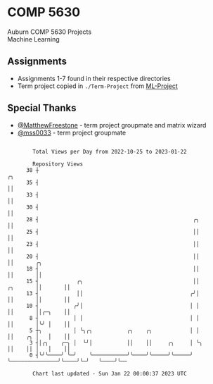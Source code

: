 # COMP 5630
Auburn COMP 5630 Projects  
Machine Learning

## Assignments
- Assignments 1-7 found in their respective directories
- Term project copied in `./Term-Project` from [ML-Project](https://github.com/wumphlett/ML-Project)

## Special Thanks
- [@MatthewFreestone](https://github.com/MatthewFreestone) - term project groupmate and matrix wizard
- [@mss0033](https://github.com/mss0033) - term project groupmate

```

        Total Views per Day from 2022-10-25 to 2023-01-22

        Repository Views
      38 ┼                                                                            ╭╮
      35 ┤                                                                            ││
      33 ┤                                                                            ││
      30 ┤                                                                            ││
      28 ┤                                                 ╭╮                         ││
      25 ┤                                                 ││                         ││
      23 ┤                                                 ││                         ││
      20 ┤                                                 ││                         ││       ╭╮
      18 ┤                                                 ││                         ││       ││
      15 ┤            ╭╮                                   ││                ╭╮       ││       ││
      13 ┤            ││                                  ╭╯│                ││       ││       ││
      10 ┤           ╭╯│                                  │ │                ││       ││╭─╮    ││
       8 ┤           │ │                                  │ │                ││       │╰╯ │    ││
       5 ┼╮          │ ╰╮╭╮           ╭╮    ╭╮            │ │                ││    ╭╮ │   │    ││
       3 ┤│╭╮    ╭─╮ │  ╰╯│           ││    ││     ╭╮     │ ╰╮               ││    ││ │   │    ││
       0 ┤╰╯╰────╯ ╰─╯    ╰───────────╯╰────╯╰─────╯╰─────╯  ╰───────────────╯╰────╯╰─╯   ╰────╯╰──

        Chart last updated - Sun Jan 22 00:00:37 2023 UTC
        
```
